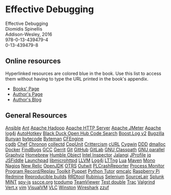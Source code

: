 Effective Debugging
===================

Effective Debugging  
Diomidis Spinellis  
Addison-Wesley, 2016  
978-0-13-439479-4  
0-13-439479-8  


Online resources
----------------

Hyperlinked resources are colored blue in the book.  Use this list to
access them without having to type the URL printed in the book's appendix.

 - [Books' Page](https://www.spinellis.gr/debugging/)
 - [Author's Page](http://www.spinellis.gr/)
 - [Author's Blog](http://www.spinellis.gr/blog)


General Resources
-----------------

[Ansible][5]			[Ant][6]		[Apache Hadoop][7]
[Apache HTTP Server][8]		[Apache JMeter][9]	[Apache log4j][10]
[AutoHotkey][11]		[Black Duck Open Hub Code Search][14]
[Boost.Log v2][15]		[Bugzilla][16]		[Bunyan][17]
[bytecode][18]			[Byteman][19]		[CFEngine][20]	
[cgdb][21]			[Chef][22]		[Chronon][23]
[collectd][24]			[CppUnit][25]		[Crittercism][26]
[cURL][28]			[Cygwin][29]		[DDD][30]
[dmalloc][31]			[Docker][32]		[FindBugs][34]
[GCC][35]			[Gerrit][37]		[Git][39]
[GitHub][40]			[GitLab][41]		[GNU Classpath][42]
[GNU parallel][43]		[Graphviz][44]		[Homebrew][45]
[Humble Object][47]		[Intel Inspector][48]	[Jalangi][49]
[JProfile][50]			[jq][51]		[JSFiddle][53]
[Launchpad][54]			[libmicrohttpd][55]	[LLVM][56]
[Log4j][57]			[LTTng][58]		[Lua][59]
[Maven][62]			[Mono][63]		[Nagios][65]
[New Relic][66]			[OpenJDK][67]		[OTRS][68]
[Outwit][69]			[PLCrashReporter][70]	[Process Monitor][71]
[Program Record/Replay Toolkit][72]			[Puppet][74]
[Python Tutor][75]		[qmcalc][76]		[Raspberry Pi][77]
[Redmine][78]			[Reproducible builds][79]
[RRDtool][80]			[Rubinius][81]		[Selenium][84]
[SourceLair][85]		[Splunk MINT][86]	[spy-js][87]
[sscce.org][88]			[tcpdump][92]		[TeamViewer][93]
[Test double][94]		[Trac][95]		[Valgrind][97]
[Vert.x][98]			[vim][99]		[VisualVM][100]
[VLC][101]			[Winston][103]		[Wireshark][104]
[zzuf][105]


[5]:	http://www.ansible.com/
[6]:	http://ant.apache.org/
[7]:	http://hadoop.apache.org/
[8]:	http://httpd.apache.org/
[9]:	http://jmeter.apache.org/
[10]:	http://logging.apache.org/log4j
[11]:	http://www.autohotkey.com/
[14]:	https://code.openhub.net/
[15]:	http://www.boost.org/doc/libs/1\_59\_0/libs/log/doc/html/index.html
[16]:	https://www.bugzilla.org/
[17]:	https://github.com/trentm/node-bunyan
[18]:	http://andrei.gmxhome.de/bytecode/
[19]:	http://byteman.jboss.org/
[20]:	http://www.cfengine.com/
[21]:	http://cgdb.github.io/
[22]:	http://www.chef.io/
[23]:	http://chrononsystems.com/
[24]:	https://collectd.org/
[25]:	http://cppunit.sourceforge.net/
[26]:	http://www.crittercism.com/
[28]:	http://curl.haxx.se/
[29]:	https://cygwin.com/
[30]:	http://www.gnu.org/software/ddd
[31]:	http://dmalloc.com/
[32]:	https://www.docker.com/
[34]:	http://findbugs.sourceforge.net/
[35]:	https://gcc.gnu.org/
[37]:	https://www.gerritcodereview.com/
[39]:	https://git-scm.com/
[40]:	https://github.com/
[41]:	https://about.gitlab.com/
[42]:	http://www.classpath.org/
[43]:	http://www.gnu.org/software/parallel/
[44]:	http://graphviz.org/
[45]:	http://brew.sh/
[47]:	http://xunitpatterns.com/Humble%20Object.html
[48]:	https://software.intel.com/en-us/intel-inspector-xe
[49]:	https://www.eecs.berkeley.edu/{\textasciitilde}gongliang13/jalangi\_ff/index.html
[50]:	http://www.ej-technologies.com/products/jprofiler/overview.html
[51]:	http://stedolan.github.io/jq/
[53]:	https://jsfiddle.net/
[54]:	https://launchpad.net/
[55]:	http://www.gnu.org/software/libmicrohttpd/
[56]:	http://llvm.org/
[57]:	http://logging.apache.org/
[58]:	http://lttng.org/
[59]:	http://www.lua.org/
[62]:	https://maven.apache.org/
[63]:	http://www.mono-project.com/
[64]:	http://www.mruby.org/
[65]:	https://www.nagios.org/
[66]:	http://newrelic.com/
[67]:	http://openjdk.java.net/
[68]:	http://www.otrs.org/
[69]:	http://www.spinellis.gr/sw/outwit/
[70]:	https://www.plcrashreporter.org/
[71]:	https://technet.microsoft.com/en-us/sysinternals/processmonitor
[72]:	http://www.pintool.org/
[74]:	http://www.puppetlabs.com/
[75]:	http://www.pythontutor.com/
[76]:	https://github.com/dspinellis/cqmetrics
[77]:	http://raspberrypi.org/
[78]:	http://www.redmine.org/
[79]:	https://reproducible-builds.org/
[80]:	http://oss.oetiker.ch/rrdtool/
[81]:	http://rubinius.com/
[83]:	http://saltstack.com/
[84]:	http://www.seleniumhq.org/
[85]:	https://www.sourcelair.com/
[86]:	http://www.splunk.com/
[87]:	http://spy-js.com/
[88]:	http://sscce.org/
[92]:	http://www.tcpdump.org/
[93]:	https://www.teamviewer.com/
[94]:	http://martinfowler.com/bliki/TestDouble.html
[95]:	http://trac.edgewall.org/
[97]:	http://valgrind.org/
[98]:	http://vertx.io/
[99]:	http://www.vim.org/
[100]:	https://visualvm.java.net/
[101]:	http://www.videolan.org/index.html
[103]:	https://github.com/flatiron/winston
[104]:	https://www.wireshark.org/
[105]:	http://caca.zoy.org/wiki/zzuf

